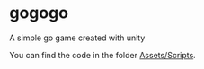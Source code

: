 # gogogo
A simple go game created with unity 

You can find the code in the folder [Assets/Scripts](./Assets/Scripts).
